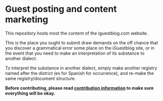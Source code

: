 Guest posting and content marketing
===========================

This repository hosts most the content of the iguestblog.com website.

This is the place you ought to submit draw demands on the off chance that you discover a grammatical error some place on the iGuestblog site, or in the event that you need to make an interpretation of its substance to another dialect.

To interpret the substance in another dialect, simply make another registry named after the district (es for Spanish for occurrence), and re-make the same registry/document structure.

**Before contributing, please read
[contribution information]("http://iguestblog.com/")
to make sure everything will be okay.**

